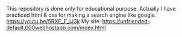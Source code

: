 This repository is done only for educational purpose. Actually I have practiced html & css for making a search engine like google. 
https://youtu.be/5RXE_F_iJ3k
My site: https://unfriended-default.000webhostapp.com/index.html
